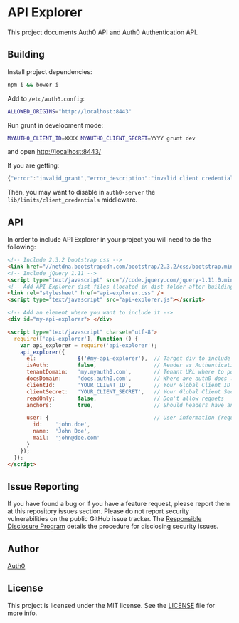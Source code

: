 # API Explorer

This project documents Auth0 API and Auth0 Authentication API.

## Building

Install project dependencies:

```sh
npm i && bower i
```

Add to `/etc/auth0.config`:
```sh
ALLOWED_ORIGINS="http://localhost:8443"
```

Run grunt in development mode:

```sh
MYAUTH0_CLIENT_ID=XXXX MYAUTH0_CLIENT_SECRET=YYYY grunt dev
```

and open [http://localhost:8443/](http://localhost:8443/)

If you are getting:

```js
{"error":"invalid_grant","error_description":"invalid client credentials - too many requests"}
```

Then, you may want to disable in `auth0-server` the `lib/limits/client_credentials` middleware.

## API

In order to include API Explorer in your project you will need to do the following:

```html
<!-- Include 2.3.2 bootstrap css -->
<link href="//netdna.bootstrapcdn.com/bootstrap/2.3.2/css/bootstrap.min.css" rel="stylesheet" />
<!-- Include jQuery 1.11 -->
<script type="text/javascript" src="//code.jquery.com/jquery-1.11.0.min.js"></script>
<!-- Add API Explorer dist files (located in dist folder after building) -->
<link rel="stylesheet" href="api-explorer.css" />
<script type="text/javascript" src="api-explorer.js"></script>

<!-- Add an element where you want to include it -->
<div id="my-api-explorer"> </div>

<script type="text/javascript" charset="utf-8">
  require(['api-explorer'], function () {
    var api_explorer = require('api-explorer');
    api_explorer({
      el:             $('#my-api-explorer'),  // Target div to include it
      isAuth:         false,                  // Render as Authentication API?
      tenantDomain:   'my.myauth0.com',       // Tenant URL where to point the requests
      docsDomain:     'docs.auth0.com',       // Where are auth0 docs located?
      clientId:       'YOUR_CLIENT_ID',       // Your Global Client ID goes here
      clientSecret:   'YOUR_CLIENT_SECRET',   // Your Global Client Secret goes here
      readOnly:       false,                  // Don't allow requets
      anchors:        true,                   // Should headers have anchors for linking?

      user: {                                 // User information (required for Auth API)
        id:    'john.doe',
        name:  'John Doe',
        mail:  'john@doe.com'
      }
    });
  });
</script>

```

## Issue Reporting

If you have found a bug or if you have a feature request, please report them at this repository issues section. Please do not report security vulnerabilities on the public GitHub issue tracker. The [Responsible Disclosure Program](https://auth0.com/whitehat) details the procedure for disclosing security issues.

## Author

[Auth0](auth0.com)

## License

This project is licensed under the MIT license. See the [LICENSE](LICENSE) file for more info.
